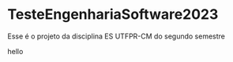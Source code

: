 # TesteEngenhariaSoftware2023
Esse é o projeto da disciplina ES UTFPR-CM do segundo semestre

hello
